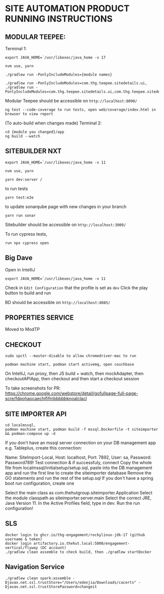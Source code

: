 # SITE AUTOMATION PRODUCT RUNNING INSTRUCTIONS

## MODULAR TEEPEE:

Terminal 1:
```
export JAVA_HOME=`/usr/libexec/java_home -v 17

nvm use, yarn

./gradlew run -PonlyIncludeModules={module names}

./gradlew run -PonlyIncludeModules=com.thg.teepee.sitedetails.ui, ./gradlew run -PonlyIncludeModules=com.thg.teepee.sitedetails.ui,com.thg.teepee.sitedetails.provider.sitedetailsservice,com.thg.teepee.sitedetails.dto,com.thg.teepee.sitedetails.domain,com.thg.teepee.sitedetails.api,com.thg.teepee.sitedetails.provider.mock
```
Modular Teepee should be accessible on `http://localhost:8090/`
```
ng test --code-coverage to run tests, open web/coverage/index.html in browser to view report
```
(To auto-build when changes made) Terminal 2:
```
cd {module you changed}/app
ng build --watch
```

## SITEBUILDER NXT
```
export JAVA_HOME=`/usr/libexec/java_home -v 11

nvm use, yarn

yarn dev:server / 
```
to run tests
```
yarn test:e2e
``` 
to update sonarqube page with new changes in your branch
``` 
yarn run sonar 
``` 
Sitebuilder should be accessible on `http://localhost:3000/`

To run cypress tests, 
```
run npx cypress open
```
 
## Big Dave

Open in IntelliJ
```
export JAVA_HOME=`/usr/libexec/java_home -v 11
```
Check in `Edit Configuration` that the profile is set as `dev`
Click the play button to build and run

BD should be accessible on `http://localhost:8085/`

## PROPERTIES SERVICE
Moved to ModTP

## CHECKOUT
```
sudo spctl --master-disable to allow chromedriver-mac to run

podman machine start, podman start activemq, open couchbase
```
On IntelliJ, run proxy, then JS build + watch, then mockAdapter, then checkoutAPIApp, then checkout and then start a checkout session

To take screenshots for PR: https://chrome.google.com/webstore/detail/gofullpage-full-page-scre/fdpohaocaechififmbbbbbknoalclacl

## SITE IMPORTER API
```
cd localmssql, 
podman machine start, podman build -f mssql.Dockerfile -t siteimporter && podman-compose up -d 
```
If you don't have an mssql server connection on your DB management app e.g. Tableplus, create this connection:

Name: SiteImport-Local, Host: localhost, Port: 7892, User: sa, Password: Password789!
Test connection & if successfuly, connect
Copy the whole file from localmssql/initialsetup/setup.sql, paste into the DB management app and run the first line to create the siteimporter database
Remove the GO statements and run the rest of the setup.sql
If you don't have a spring boot run configuration, create one

Select the main class as com.thehutgroup.siteimporter.Application
Select the module classpath as siteimporter.server.main
Select the correct JRE, Java Version 11.
In the Active Profiles field, type in dev.
Run the run configuration!

## SLS
```
docker login to ghcr.io/thg-engagement/rockylinux-jdk-17 (github username & token)
docker login artifactory.io.thehut.local:5000/engagement-vertical/flyway (DC account)
./gradlew clean assemble to check build, then ./gradlew startDocker
```
## Navigation Service
```
./gradlew clean spark:assemble -Djavax.net.ssl.trustStore="/Users/edenjia/Downloads/cacerts" -Djavax.net.ssl.trustStorePassword=changeit
```